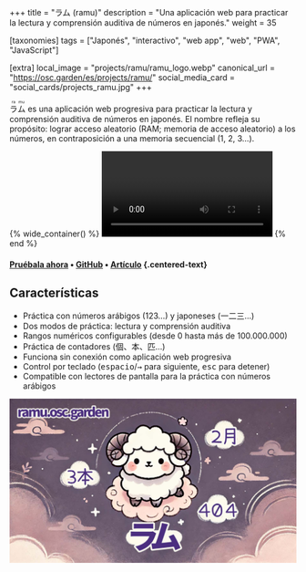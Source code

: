 +++
title = "ラム (ramu)"
description = "Una aplicación web para practicar la lectura y comprensión auditiva de números en japonés."
weight = 35

[taxonomies]
tags = ["Japonés", "interactivo", "web app", "web", "PWA", "JavaScript"]

[extra]
local_image = "projects/ramu/ramu_logo.webp"
canonical_url = "https://osc.garden/es/projects/ramu/"
social_media_card = "social_cards/projects_ramu.jpg"
+++

<ruby>ラ<rt>ra</rt>ム<rt>mu</rt></ruby> es una aplicación web progresiva para practicar la lectura y comprensión auditiva de números en japonés. El nombre refleja su propósito: lograr acceso aleatorio (RAM; memoria de acceso aleatorio) a los números, en contraposición a una memoria secuencial (1, 2, 3…).

{% wide_container() %}
<video controls src="media/ラム_demo.mp4" title="demo de ramu"></video>
{% end %}

#### [Pruébala ahora](https://ramu.osc.garden) • [GitHub](https://github.com/welpo/ramu) • [Artículo](https://osc.garden/es/blog/ramu-japanese-numbers-practice-web-app/) {.centered-text}

## Características

- Práctica con números arábigos (123…) y japoneses (一二三…)
- Dos modos de práctica: lectura y comprensión auditiva
- Rangos numéricos configurables (desde 0 hasta más de 100.000.000)
- Práctica de contadores (個、本、匹…)
- Funciona sin conexión como aplicación web progresiva
- Control por teclado (<kbd>espacio</kbd>/<kbd>→</kbd> para siguiente, <kbd>esc</kbd> para detener)
- Compatible con lectores de pantalla para la práctica con números arábigos

[![tarjeta social de ramu](social_cards/projects_ramu.jpg)](https://ramu.osc.garden)
